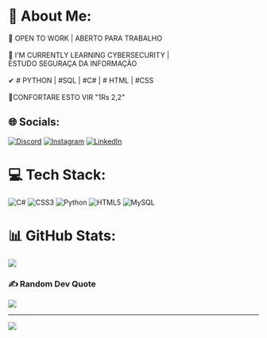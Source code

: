 # 💫 About Me:
🔭 OPEN TO WORK | ABERTO PARA TRABALHO<br><br>🌱 I'M CURRENTLY LEARNING CYBERSECURITY | <br>      ESTUDO SEGURAÇA DA INFORMAÇÃO<br><br>✔ # PYTHON | #SQL | #C# | # HTML | #CSS<br><br>🔱CONFORTARE ESTO VIR "1Rs 2,2"


## 🌐 Socials:
[![Discord](https://img.shields.io/badge/Discord-%237289DA.svg?logo=discord&logoColor=white)](https://discord.gg/YoSoyYo#4005) [![Instagram](https://img.shields.io/badge/Instagram-%23E4405F.svg?logo=Instagram&logoColor=white)](https://instagram.com/_sssisaac) [![LinkedIn](https://img.shields.io/badge/LinkedIn-%230077B5.svg?logo=linkedin&logoColor=white)](https://linkedin.com/in/isaac-silveira-a93688229) 

# 💻 Tech Stack:
![C#](https://img.shields.io/badge/c%23-%23239120.svg?style=flat&logo=c-sharp&logoColor=white) ![CSS3](https://img.shields.io/badge/css3-%231572B6.svg?style=flat&logo=css3&logoColor=white) ![Python](https://img.shields.io/badge/python-3670A0?style=flat&logo=python&logoColor=ffdd54) ![HTML5](https://img.shields.io/badge/html5-%23E34F26.svg?style=flat&logo=html5&logoColor=white) ![MySQL](https://img.shields.io/badge/mysql-%2300f.svg?style=flat&logo=mysql&logoColor=white)
# 📊 GitHub Stats:

![](https://github-readme-streak-stats.herokuapp.com/?user=isaacsilveira&theme=gruvbox&hide_border=false)<br/>


### ✍️ Random Dev Quote
![](https://quotes-github-readme.vercel.app/api?type=horizontal&theme=gruvbox)

---
[![](https://visitcount.itsvg.in/api?id=isaacsilveira&icon=2&color=1)](https://visitcount.itsvg.in)

<!-- Proudly created with GPRM ( https://gprm.itsvg.in ) -->

